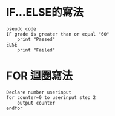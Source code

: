 # IF...ELSE的寫法
```
pseudo code
IF grade is greater than or equal "60"
	print "Passed"
ELSE
	print "Failed"
```
# FOR 迴圈寫法
```
Declare number userinput
for counter=0 to userinput step 2
	output counter
endfor
```